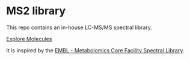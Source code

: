 # MS2 library
This repo contains an in-house LC-MS/MS spectral library.

[Explore Molecules](molecules.html)  

It is inspired by the [EMBL - Metabolomics Core Facility Spectral Library](https://curatr.mcf.embl.de/).
